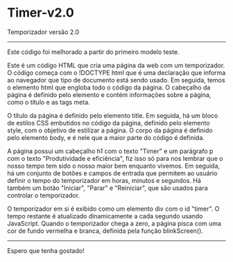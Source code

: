 # Timer-v2.0
Temporizador versão 2.0

---

Este código foi melhorado a partir do primeiro modelo teste.

Este é um código HTML que cria uma página da web com um temporizador.
O código começa com o !DOCTYPE html que é uma declaração que informa ao navegador que tipo de documento está sendo usado. Em seguida, temos o elemento html que engloba todo o código da página.
O cabeçalho da página é definido pelo elemento <head> e contém informações sobre a página, como o título e as tags meta.

O título da página é definido pelo elemento title.
Em seguida, há um bloco de estilos CSS embutidos no código da página, definido pelo elemento style, com o  objetivo de estilizar a página.
O corpo da página é definido pelo elemento body, e é nele que a maior parte do código é definida.

A página possui um cabeçalho h1 com o texto "Timer" e um parágrafo p com o texto "Produtividade e eficiência", fiz isso só para nos lembrar que o nosso tempo tem sido o nosso maior bem enquanto vivemos.
Em seguida, há um conjunto de botões e campos de entrada que permitem ao usuário definir o tempo do temporizador em horas, minutos e segundos. Há também um botão "Iniciar", "Parar" e "Reiniciar", que são usados para controlar o temporizador.

O temporizador em si é exibido como um elemento div com o id "timer".
O tempo restante é atualizado dinamicamente a cada segundo usando JavaScript.
Quando o temporizador chega a zero, a página pisca com uma cor de fundo vermelha e branca, definida pela função blinkScreen().

---

Espero que tenha gostado!
